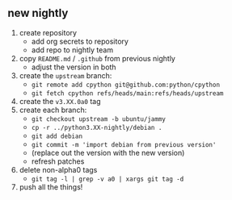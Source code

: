 ## new nightly

1. create repository
    - add org secrets to repository
    - add repo to nightly team
1. copy `README.md` / `.github` from previous nightly
    - adjust the version in both
1. create the `upstream` branch:
    - `git remote add cpython git@github.com:python/cpython`
    - `git fetch cpython refs/heads/main:refs/heads/upstream`
1. create the `v3.XX.0a0` tag
1. create each branch:
    - `git checkout upstream -b ubuntu/jammy`
    - `cp -r ../python3.XX-nightly/debian .`
    - `git add debian`
    - `git commit -m 'import debian from previous version'`
    - (replace out the version with the new version)
    - refresh patches
1. delete non-alpha0 tags
    - `git tag -l | grep -v a0 | xargs git tag -d`
1. push all the things!
